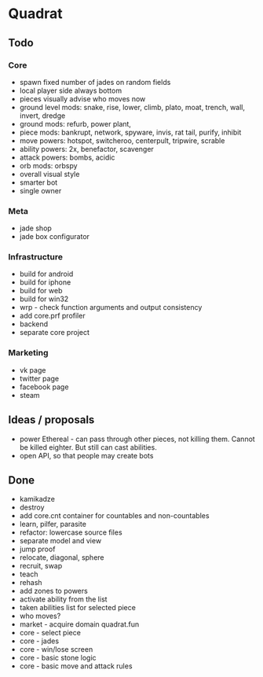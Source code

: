 # Quadrat

## Todo

### Core

- spawn fixed number of jades on random fields
- local player side always bottom
- pieces visually advise who moves now
- ground level mods: snake, rise, lower, climb, plato, moat, trench, wall, invert, dredge
- ground mods:       refurb, power plant, 
- piece mods:        bankrupt, network, spyware, invis, rat tail, purify, inhibit
- move powers:       hotspot, switcheroo, centerpult, tripwire, scrable
- ability powers:    2x, benefactor, scavenger
- attack powers:     bombs, acidic
- orb mods:          orbspy
- overall visual style
- smarter bot
- single owner

### Meta

- jade shop
- jade box configurator

### Infrastructure

- build for android
- build for iphone
- build for web
- build for win32
- wrp - check function arguments and output consistency
- add core.prf profiler
- backend
- separate core project

### Marketing

- vk page
- twitter page
- facebook page
- steam

## Ideas / proposals

- power Ethereal - can pass through other pieces, not killing them. Cannot be killed eighter. But still can cast abilities.
- open API, so that people may create bots

## Done

- kamikadze
- destroy
- add core.cnt container for countables and non-countables
- learn, pilfer, parasite
- refactor: lowercase source files
- separate model and view
- jump proof
- relocate, diagonal, sphere
- recruit, swap
- teach
- rehash
- add zones to powers
- activate ability from the list
- taken abilities list for selected piece
- who moves?
- market - acquire domain quadrat.fun
- core - select piece
- core - jades
- core - win/lose screen
- core - basic stone logic
- core - basic move and attack rules